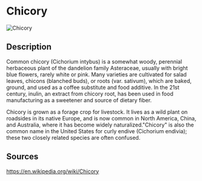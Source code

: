 # Chicory

![Chicory](https://raw.githubusercontent.com/lepuzz03/plant_can_be_food_collection_datasets/me/chicory/datasets/chicory_1.jpg)

## Description

Common chicory (Cichorium intybus) is a somewhat woody, perennial herbaceous plant of the dandelion family Asteraceae, usually with bright blue flowers, rarely white or pink. Many varieties are cultivated for salad leaves, chicons (blanched buds), or roots (var. sativum), which are baked, ground, and used as a coffee substitute and food additive. In the 21st century, inulin, an extract from chicory root, has been used in food manufacturing as a sweetener and source of dietary fiber.

Chicory is grown as a forage crop for livestock. It lives as a wild plant on roadsides in its native Europe, and is now common in North America, China, and Australia, where it has become widely naturalized."Chicory" is also the common name in the United States for curly endive (Cichorium endivia); these two closely related species are often confused.

## Sources
https://en.wikipedia.org/wiki/Chicory

